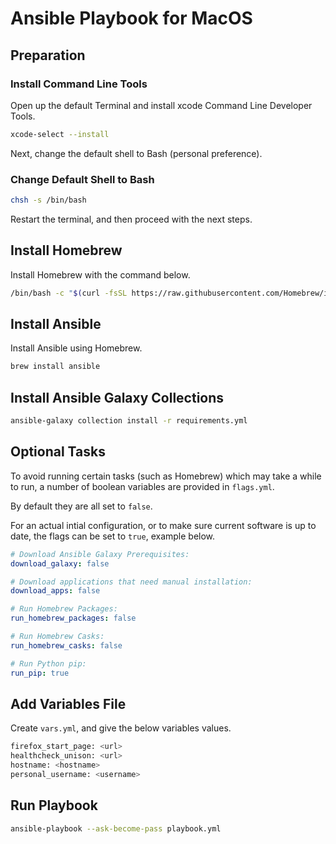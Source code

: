 # Ansible Playbook for MacOS

## Preparation

### Install Command Line Tools

Open up the default Terminal and install xcode Command Line Developer Tools.

```sh
xcode-select --install
```

Next, change the default shell to Bash (personal preference).

### Change Default Shell to Bash

```sh
chsh -s /bin/bash
```

Restart the terminal, and then proceed with the next steps.

## Install Homebrew

Install Homebrew with the command below.

```sh
/bin/bash -c "$(curl -fsSL https://raw.githubusercontent.com/Homebrew/install/HEAD/install.sh)"
```

## Install Ansible

Install Ansible using Homebrew.

```sh
brew install ansible
```

## Install Ansible Galaxy Collections

```sh
ansible-galaxy collection install -r requirements.yml
```

## Optional Tasks

To avoid running certain tasks (such as Homebrew) which may take a while to run, a number of boolean variables are provided in `flags.yml`. 

By default they are all set to `false`.

For an actual intial configuration, or to make sure current software is up to date, the flags can be set to `true`, example below.

```yml
# Download Ansible Galaxy Prerequisites:
download_galaxy: false

# Download applications that need manual installation:
download_apps: false

# Run Homebrew Packages:
run_homebrew_packages: false

# Run Homebrew Casks:
run_homebrew_casks: false

# Run Python pip:
run_pip: true
```

## Add Variables File

Create `vars.yml`, and give the below variables values. 

```sh
firefox_start_page: <url>
healthcheck_unison: <url>
hostname: <hostname>
personal_username: <username>
```

## Run Playbook

```sh
ansible-playbook --ask-become-pass playbook.yml
```

